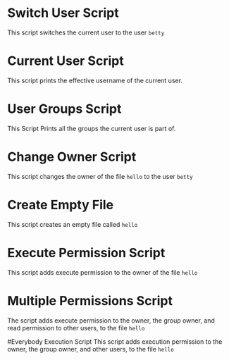 # Switch User Script
This script switches the current user to the user `betty`

# Current User Script
This script prints the effective username of the current user.

# User Groups Script
This Script Prints all the groups the current user is part of.

# Change Owner Script
This script changes the owner of the file `hello` to the user `betty` 

# Create Empty File
This script creates an empty file called `hello`

# Execute Permission Script
This script adds execute permission to the owner of the file `hello`

# Multiple Permissions Script
The script adds execute permission to the owner, the group owner, and read permission to other users, to the file `hello`

#Everybody Execution Script
This script adds execution permission to the owner, the group owner, and other users, to the file `hello`
